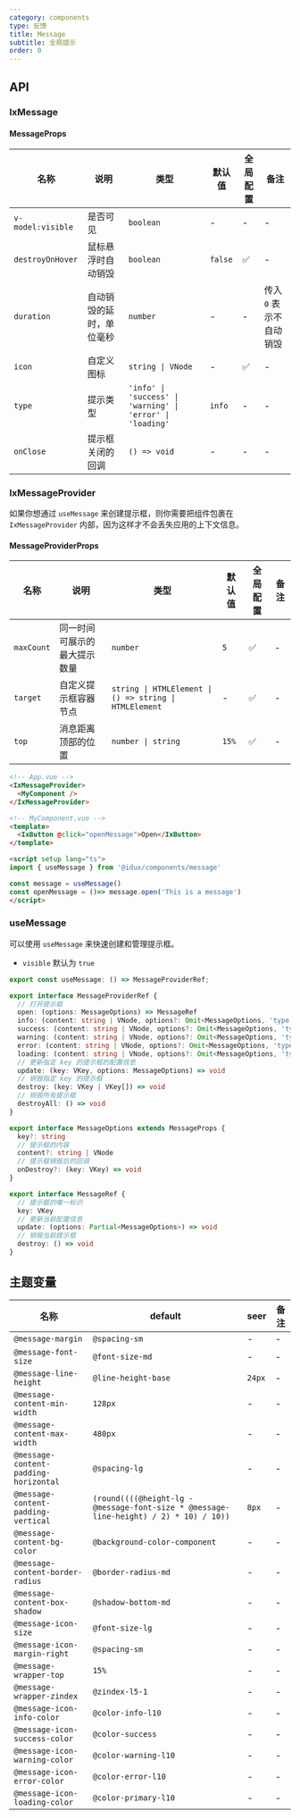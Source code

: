 ```yaml
---
category: components
type: 反馈
title: Message
subtitle: 全局提示
order: 0
---
```


## API

### IxMessage

#### MessageProps

| 名称 | 说明 | 类型  | 默认值 | 全局配置 | 备注 |
| --- | --- | --- | --- | --- | --- |
| `v-model:visible` | 是否可见 | `boolean` | - | - | - |
| `destroyOnHover` | 鼠标悬浮时自动销毁 | `boolean` | `false` | ✅ | - |
| `duration` | 自动销毁的延时，单位毫秒 | `number` | - | - | 传入 `0` 表示不自动销毁 |
| `icon` | 自定义图标 | `string \| VNode` | - | ✅ | - |
| `type` | 提示类型 | `'info' \| 'success' \| 'warning' \| 'error' \| 'loading'`  | `info` | - | - |
| `onClose` | 提示框关闭的回调 | `() => void` | - | - | - |

### IxMessageProvider

如果你想通过 `useMessage` 来创建提示框，则你需要把组件包裹在 `IxMessageProvider` 内部，因为这样才不会丢失应用的上下文信息。

#### MessageProviderProps

| 名称 | 说明 | 类型  | 默认值 | 全局配置 | 备注 |
| --- | --- | --- | --- | --- | --- |
| `maxCount` | 同一时间可展示的最大提示数量 | `number` | `5` | ✅ | - |
| `target` | 自定义提示框容器节点 | `string \| HTMLElement \| () => string \| HTMLElement` | - | ✅ | - |
| `top` | 消息距离顶部的位置 | `number \| string` | `15%` | ✅ | - |

```html
<!-- App.vue -->
<IxMessageProvider>
  <MyComponent />
</IxMessageProvider>

<!-- MyComponent.vue -->
<template>
  <IxButton @click="openMessage">Open</IxButton>
</template>

<script setup lang="ts">
import { useMessage } from '@idux/components/message'

const message = useMessage()
const openMessage = ()=> message.open('This is a message')
</script>
```

### useMessage

可以使用 `useMessage` 来快速创建和管理提示框。

- `visible` 默认为 `true`

```ts
export const useMessage: () => MessageProviderRef;

export interface MessageProviderRef {
  // 打开提示框
  open: (options: MessageOptions) => MessageRef
  info: (content: string | VNode, options?: Omit<MessageOptions, 'type' | 'content'>) => MessageRef
  success: (content: string | VNode, options?: Omit<MessageOptions, 'type' | 'content'>) => MessageRef
  warning: (content: string | VNode, options?: Omit<MessageOptions, 'type' | 'content'>) => MessageRef
  error: (content: string | VNode, options?: Omit<MessageOptions, 'type' | 'content'>) => MessageRef
  loading: (content: string | VNode, options?: Omit<MessageOptions, 'type' | 'content'>) => MessageRef
  // 更新指定 key 的提示框的配置信息
  update: (key: VKey, options: MessageOptions) => void
  // 销毁指定 key 的提示框
  destroy: (key: VKey | VKey[]) => void
  // 销毁所有提示框
  destroyAll: () => void
}

export interface MessageOptions extends MessageProps {
  key?: string
  // 提示框的内容
  content?: string | VNode
  // 提示框销毁后的回调
  onDestroy?: (key: VKey) => void
}

export interface MessageRef {
  // 提示框的唯一标识
  key: VKey
  // 更新当前配置信息
  update: (options: Partial<MessageOptions>) => void
  // 销毁当前提示框
  destroy: () => void
}
```

<!--- insert less variable begin  --->
## 主题变量

| 名称 | default | seer | 备注 |
| --- | --- | --- | --- |
| `@message-margin` | `@spacing-sm` | - | - |
| `@message-font-size` | `@font-size-md` | - | - |
| `@message-line-height` | `@line-height-base` | `24px` | - |
| `@message-content-min-width` | `128px` | - | - |
| `@message-content-max-width` | `480px` | - | - |
| `@message-content-padding-horizontal` | `@spacing-lg` | - | - |
| `@message-content-padding-vertical` | `(round((((@height-lg - @message-font-size * @message-line-height) / 2) * 10) / 10))` | `8px` | - |
| `@message-content-bg-color` | `@background-color-component` | - | - |
| `@message-content-border-radius` | `@border-radius-md` | - | - |
| `@message-content-box-shadow` | `@shadow-bottom-md` | - | - |
| `@message-icon-size` | `@font-size-lg` | - | - |
| `@message-icon-margin-right` | `@spacing-sm` | - | - |
| `@message-wrapper-top` | `15%` | - | - |
| `@message-wrapper-zindex` | `@zindex-l5-1` | - | - |
| `@message-icon-info-color` | `@color-info-l10` | - | - |
| `@message-icon-success-color` | `@color-success` | - | - |
| `@message-icon-warning-color` | `@color-warning-l10` | - | - |
| `@message-icon-error-color` | `@color-error-l10` | - | - |
| `@message-icon-loading-color` | `@color-primary-l10` | - | - |
<!--- insert less variable end  --->
